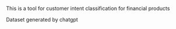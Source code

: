 This is a tool for customer intent classification for financial products

Dataset generated by chatgpt
